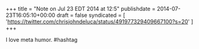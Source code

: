 +++
title = "Note on Jul 23 EDT 2014 at 12:5"
publishdate = 2014-07-23T16:05:10+00:00
draft = false
syndicated = [ 'https://twitter.com/chrisjohndeluca/status/491977329409667100?s=20' ]
+++

I love meta humor. #hashtag
